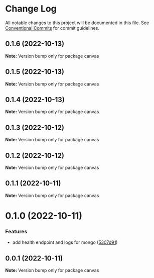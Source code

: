 # Change Log

All notable changes to this project will be documented in this file.
See [Conventional Commits](https://conventionalcommits.org) for commit guidelines.

## 0.1.6 (2022-10-13)

**Note:** Version bump only for package canvas





## 0.1.5 (2022-10-13)

**Note:** Version bump only for package canvas





## 0.1.4 (2022-10-13)

**Note:** Version bump only for package canvas





## 0.1.3 (2022-10-12)

**Note:** Version bump only for package canvas





## 0.1.2 (2022-10-12)

**Note:** Version bump only for package canvas





## 0.1.1 (2022-10-11)

**Note:** Version bump only for package canvas





# 0.1.0 (2022-10-11)


### Features

* add health endpoint and logs for mongo ([5307d91](https://github.com/rondymesquita/master-canvas/commit/5307d91c85b5ef6cc5aad7ec5752593dfa154591))





## 0.0.1 (2022-10-11)

**Note:** Version bump only for package canvas
